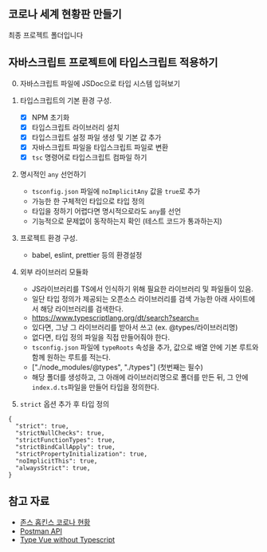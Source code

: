 ## 코로나 세계 현황판 만들기

최종 프로젝트 폴더입니다

## 자바스크립트 프로젝트에 타입스크립트 적용하기

0. 자바스크립트 파일에 JSDoc으로 타입 시스템 입혀보기
1. 타입스크립트의 기본 환경 구성. 
   - [X] NPM 초기화
   - [X] 타입스크립트 라이브러리 설치
   - [X] 타입스크립트 설정 파일 생성 및 기본 값 추가
   - [X] 자바스크립트 파일을 타입스크립트 파일로 변환
   - [X] `tsc` 명령어로 타입스크립트 컴파일 하기

2. 명시적인 `any` 선언하기
   - `tsconfig.json` 파일에 `noImplicitAny` 값을 `true`로 추가
   - 가능한 한 구체적인 타입으로 타입 정의
   - 타입을 정하기 어렵다면 명시적으로라도 `any`를 선언
   - 기능적으로 문제없이 동작하는지 확인 (테스트 코드가 통과하는지)

3. 프로젝트 환경 구성.
   - babel, eslint, prettier 등의 환경설정

4. 외부 라이브러리 모듈화
   - JS라이브러리를 TS에서 인식하기 위해 필요한 라이브러리 및 파일들이 있음.
   - 일단 타입 정의가 제공되는 오픈소스 라이브러리를 검색 가능한 아래 사이트에서 해당 라이브러리를 검색한다.
   - https://www.typescriptlang.org/dt/search?search=
   - 있다면, 그냥 그 라이브러리를 받아서 쓰고 (ex. @types/라이브러리명)
   - 없다면, 타입 정의 파일을 직접 만들어줘야 한다.
   - `tsconfig.json` 파일에 `typeRoots` 속성을 추가, 값으로 배열 안에 기본 루트와 함께 원하는 루트를 적는다. 
   - ["./node_modules/@types", "./types"] (첫번째는 필수)
   - 해당 폴더를 생성하고, 그 아래에 라이브러리명으로 폴더를 만든 뒤, 그 안에 `index.d.ts`파일을 만들어 타입을 정의한다.

5. `strict` 옵션 추가 후 타입 정의
```
{
  "strict": true,
  "strictNullChecks": true,
  "strictFunctionTypes": true,
  "strictBindCallApply": true,
  "strictPropertyInitialization": true,
  "noImplicitThis": true,
  "alwaysStrict": true,
}
```

## 참고 자료

- [존스 홉킨스 코로나 현황](https://www.arcgis.com/apps/opsdashboard/index.html#/bda7594740fd40299423467b48e9ecf6)
- [Postman API](https://documenter.getpostman.com/view/10808728/SzS8rjbc?version=latest#27454960-ea1c-4b91-a0b6-0468bb4e6712)
- [Type Vue without Typescript](https://blog.usejournal.com/type-vue-without-typescript-b2b49210f0b)